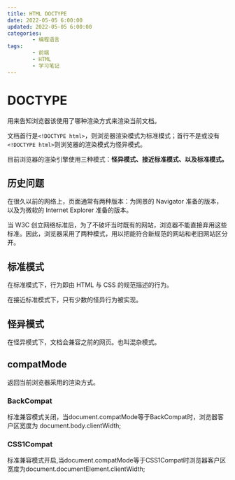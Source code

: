 ```yaml
---
title: HTML DOCTYPE
date: 2022-05-05 6:00:00
updated: 2022-05-05 6:00:00
categories:
        - 编程语言
tags:
        - 前端
        - HTML
        - 学习笔记
---
```


# DOCTYPE

用来告知浏览器该使用了哪种渲染方式来渲染当前文档。

文档首行是`<!DOCTYPE html>`，则浏览器渲染模式为标准模式；首行不是或没有`<!DOCTYPE html>`则浏览器的渲染模式为怪异模式。

目前浏览器的渲染引擎使用三种模式：**怪异模式、接近标准模式、以及标准模式。**

## 历史问题

在很久以前的网络上，页面通常有两种版本：为网景的 Navigator 准备的版本，以及为微软的 Internet Explorer 准备的版本。

当 W3C 创立网络标准后，为了不破坏当时既有的网站，浏览器不能直接弃用这些标准。因此，浏览器采用了两种模式，用以把能符合新规范的网站和老旧网站区分开。

## 标准模式

在标准模式下，行为即由 HTML 与 CSS 的规范描述的行为。

在接近标准模式下，只有少数的怪异行为被实现。

## 怪异模式

在怪异模式下，文档会兼容之前的网页。也叫混杂模式。

## compatMode

返回当前浏览器采用的渲染方式。

### BackCompat

标准兼容模式关闭，当document.compatMode等于BackCompat时，浏览器客户区宽度为 document.body.clientWidth;

### CSS1Compat

标准兼容模式开启,当document.compatMode等于CSS1Compat时浏览器客户区宽度为document.documentElement.clientWidth;